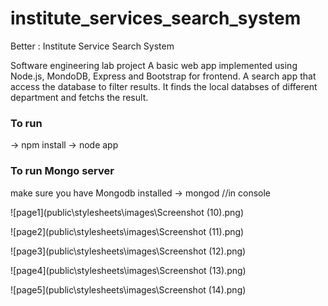 # institute_services_search_system
Better : Institute Service Search System

Software engineering lab project
A basic web app implemented using Node.js, MondoDB, Express and Bootstrap for frontend.
A search app that access the database to filter results.
It finds the local databses of different department and fetchs the result.

### To run
-> npm install
-> node app

### To run Mongo server
make sure you have Mongodb installed
-> mongod  //in console

![page1](public\stylesheets\images\Screenshot (10).png)

![page2](public\stylesheets\images\Screenshot (11).png)

![page3](public\stylesheets\images\Screenshot (12).png)

![page4](public\stylesheets\images\Screenshot (13).png)

![page5](public\stylesheets\images\Screenshot (14).png)



